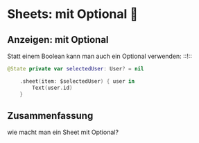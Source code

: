 # Sheets: mit Optional 📃

## Anzeigen: mit Optional

Statt einem Boolean kann man auch ein Optional verwenden: ::!::

```swift
@State private var selectedUser: User? = nil
```

```swift
    .sheet(item: $selectedUser) { user in
        Text(user.id)
    }
```

## Zusammenfassung
wie macht man ein Sheet mit Optional?

